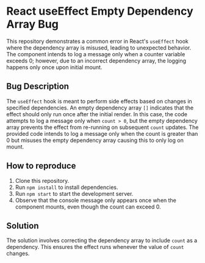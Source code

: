# React useEffect Empty Dependency Array Bug

This repository demonstrates a common error in React's `useEffect` hook where the dependency array is misused, leading to unexpected behavior.  The component intends to log a message only when a counter variable exceeds 0; however, due to an incorrect dependency array, the logging happens only once upon initial mount. 

## Bug Description
The `useEffect` hook is meant to perform side effects based on changes in specified dependencies.  An empty dependency array `[]` indicates that the effect should only run once after the initial render.  In this case, the code attempts to log a message only when `count > 0`, but the empty dependency array prevents the effect from re-running on subsequent `count` updates. The provided code intends to log a message only when the count is greater than 0 but misuses the empty dependency array causing this to only log on mount.

## How to reproduce
1. Clone this repository.
2. Run `npm install` to install dependencies.
3. Run `npm start` to start the development server.
4. Observe that the console message only appears once when the component mounts, even though the count can exceed 0.

## Solution
The solution involves correcting the dependency array to include `count` as a dependency.  This ensures the effect runs whenever the value of `count` changes.